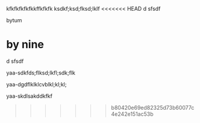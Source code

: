 kfkfkfkfkfkkffkfkfk
ksdkf;ksd;fksd;lklf
<<<<<<< HEAD
d 
sfsdf




bytum


by nine
=======
d
sfsdf

yaa-sdkfds;flksd;lkfl;sdk;flk

yaa-dgdflklklcvblkl;kl;kl;

yaa-skdlsakddkfkf
>>>>>>> b80420e69ed82325d73b60077c4e242e151ac53b
